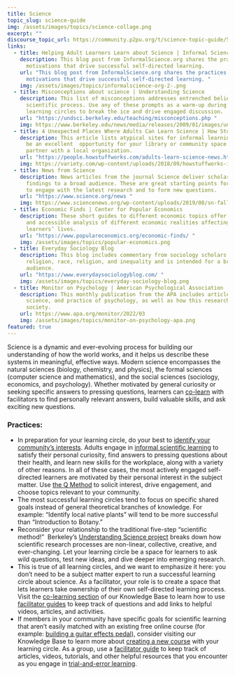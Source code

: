 ```yaml
---
title: Science
topic_slug: science-guide
img: /assets/images/topics/science-collage.png
excerpt: ""
discourse_topic_url: https://community.p2pu.org/t/science-topic-guide/5769
links:
  - title: Helping Adult Learners Learn about Science | Informal Science
    description: This blog post from InformalScience.org shares the practices and
      motivations that drive successful self-directed learning.
    url: "This blog post from InformalScience.org shares the practices and
      motivations that drive successful self-directed learning. "
    img: /assets/images/topics/informalscience-org-2-.png
  - title: Misconceptions about science | Understanding Science
    description: This list of misconceptions addresses entrenched beliefs about the
      scientific process. Use any of these prompts as a warm-up during your
      learning circles to break the ice and drive engaged discussion.
    url: "https://undsci.berkeley.edu/teaching/misconceptions.php "
    img: https://www.berkeley.edu/news/media/releases/2009/01/images/understand-logo.jpg
  - title: 4 Unexpected Places Where Adults Can Learn Science | How Stuff Works
    description: This article lists atypical sites for informal learning that could
      be an excellent  opportunity for your library or community space to
      partner with a local organization.
    url: "https://people.howstuffworks.com/adults-learn-science-news.htm "
    img: https://variety.com/wp-content/uploads/2018/09/howstuffworks-iheartmedia.png
  - title: News from Science
    description: News articles from the journal Science deliver scholarly research
      findings to a broad audience. These are great starting points for learners
      to engage with the latest research and to form new questions.
    url: "https://www.science.org/news "
    img: https://www.sciencenews.org/wp-content/uploads/2019/08/sn-fallback.png
  - title: Economic Finds | Center for Popular Economics
    description: These short guides to different economic topics offer a critical
      and accessible analysis of different economic realities affecting
      learners’ lives.
    url: "https://www.populareconomics.org/economic-finds/ "
    img: /assets/images/topics/popular-economics.png
  - title: Everyday Sociology Blog
    description: This blog includes commentary from sociology scholars on politics,
      religion, race, religion, and inequality and is intended for a broad
      audience.
    url: "https://www.everydaysociologyblog.com/ "
    img: /assets/images/topics/everyday-sociology-blog.png
  - title: Monitor on Psychology | American Psychological Association
    description: This monthly publication from the APA includes articles about the
      science, and practice of psychology, as well as how this research impacts
      society.
    url: https://www.apa.org/monitor/2022/03
    img: /assets/images/topics/monitor-on-psychology-apa.png
featured: true
---
```

Science is a dynamic and ever-evolving process for building our understanding of how the world works, and it helps us describe these systems in meaningful, effective ways. Modern science encompasses the natural sciences (biology, chemistry, and physics), the formal sciences (computer science and mathematics), and the social sciences (sociology, economics, and psychology). Whether motivated by general curiosity or seeking specific answers to pressing questions, learners can [co-learn](https://docs.p2pu.org/facilitation/facilitation-basics) with facilitators to find personally relevant answers, build valuable skills, and ask exciting new questions.

### Practices:  

* In preparation for your learning circle, do your best to [identify your community’s interests](https://docs.p2pu.org/courses/set-your-intent). Adults engage in [informal scientific learning](https://www.informalscience.org/news-views/helping-adult-learners-learn-about-science) to satisfy their personal curiosity, find answers to pressing questions about their health, and learn new skills for the workplace, along with a variety of other reasons. In all of these cases, the most actively engaged self-directed learners are motivated by their personal interest in the subject matter. Use [the Q Method](https://docs.p2pu.org/courses/set-your-intent#the-q-method) to solicit interest, drive engagement, and choose topics relevant to your community.
* The most successful learning circles tend to focus on specific shared goals instead of general theoretical branches of knowledge. For example: “Identify local native plants” will tend to be more successful than “Introduction to Botany.”
* Reconsider your relationship to the traditional five-step “scientific method!”  Berkeley’s [Understanding Science project](https://undsci.berkeley.edu/article/0_0_0/howscienceworks_01) breaks down how scientific research processes are non-linear, collective, creative, and ever-changing. Let your learning circle be a space for learners to ask wild questions, test new ideas, and dive deeper into emerging research. 
* This is true of all learning circles, and we want to emphasize it here: you don’t need to be a subject matter expert to run a successful learning circle about science. As a facilitator, your role is to create a space that lets learners take ownership of their own self-directed learning process. Visit the [co-learning section](https://docs.p2pu.org/facilitation/facilitation-basics#becoming-a-co-learner) of our Knowledge Base to learn how to use [facilitator guides](https://docs.p2pu.org/courses/facilitator-guides) to keep track of questions and add links to helpful videos, articles, and activities.
* If members in your community have specific goals for scientific learning that aren’t easily matched with an existing free online course (for example: [building a guitar effects pedal](https://guitargearfinder.com/guides/diy-guitar-pedals/)), consider visiting our Knowledge Base to learn more about [creating a new course](https://docs.p2pu.org/courses/creating-courses) with your learning circle. As a group, use a [facilitator guide](https://docs.p2pu.org/courses/facilitator-guides) to keep track of articles, videos, tutorials, and other helpful resources that you encounter as you engage in [trial-and-error learning](https://undsci.berkeley.edu/teaching/misconceptions.php#b4).
